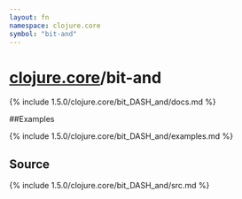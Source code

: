 ```yaml
---
layout: fn
namespace: clojure.core
symbol: "bit-and"
---
```


# [clojure.core](../)/bit-and

{% include 1.5.0/clojure.core/bit_DASH_and/docs.md %}

##Examples

{% include 1.5.0/clojure.core/bit_DASH_and/examples.md %}
## Source
{% include 1.5.0/clojure.core/bit_DASH_and/src.md %}

